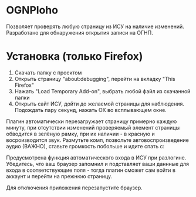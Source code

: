 # OGNPloho
Позволяет проверять любую страницу из ИСУ на наличие изменений. Разработано для обнаружения открытия записи на ОГНП.

# Установка (только Firefox)

1. Скачать папку с проектом 
2. Открыть страницу "about:debugging", перейти на вкладку "This Firefox"
3. Нажать "Load Temporary Add-on", выбрать любой файл из скачанной папки
4. Открыть сайт ИСУ, дойти до желаемой страницы для наблюдения. Подождать пару секунд, нажать ОК во всплывающем окне.

Плагин автоматически перезагружает страницу примерно каждую минуту, при отсутствии изменений проверяемый элемент страницы обводится в зелёную рамку, при их наличии - в красную и восроизводится звук. Размутьте комп, позвольте автовоспроизведение аудио (ВАЖНО), ставьте громкость побольше и идите спать c:

Предусмотрена функция автоматического входа в ИСУ при разлогине. Убедитесь, что ваш браузер запомнил и подставляет ваши даннные для входа в соответствующие поля - тогда плагин сможет сам войти в аккаунт и перейти на прежнюю страницу.

Для отключения приложения перезапустите браузер.
